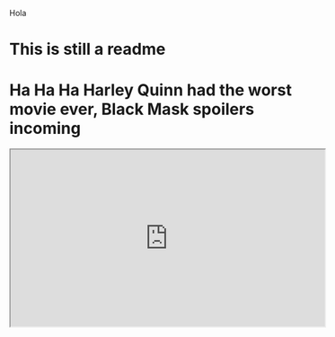 Hola
# This is still a readme
# Ha Ha Ha Harley Quinn had the worst movie ever, Black Mask spoilers incoming



<iframe width="560" height="315" src="https://www.youtube.com/embed/vQGKAIaUlpk">
 </iframe>
